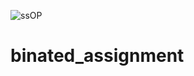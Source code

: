 ![ssOP](https://github.com/sejalzarekar/binated_assignment/assets/107242704/ecf97546-bfca-4b70-9f67-df9955d31e69)
# binated_assignment
